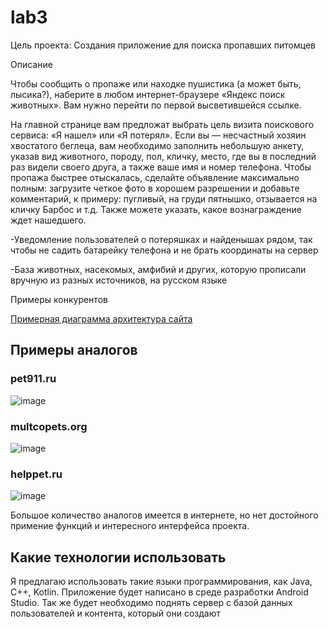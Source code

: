 # lab3

Цель проекта: Создания приложение для поиска пропавших питомцев 

Описание

Чтобы сообщить о пропаже или находке пушистика (а может быть, лысика?), наберите в любом интернет-браузере «Яндекс поиск животных». Вам нужно перейти по первой высветившейся ссылке.

На главной странице вам предложат выбрать цель визита поискового сервиса: «Я нашел» или «Я потерял». Если вы — несчастный хозяин хвостатого беглеца, вам необходимо заполнить небольшую анкету, указав вид животного, породу, пол, кличку, место, где вы в последний раз видели своего друга, а также ваше имя и номер телефона. Чтобы пропажа быстрее отыскалась, сделайте объявление максимально полным: загрузите четкое фото в хорошем разрешении и добавьте комментарий, к примеру: пугливый, на груди пятнышко, отзывается на кличку Барбос и т.д. Также можете указать, какое вознаграждение ждет нашедшего.

-Уведомление пользователей о потеряшках и найденышах рядом, так чтобы не садить батарейку телефона и не брать координаты на сервер

-База животных, насекомых, амфибий и других, которую прописали вручную из разных источников, на русском языке

Примеры конкурентов

[Примерная диаграмма архитектура сайта](https://github.com/arkilbog/best-site/blob/main/doks/diagramm.png "architecture.md")

## Примеры аналогов
### pet911.ru
![image](https://user-images.githubusercontent.com/121173541/209407354-a4dcd78d-6aa8-43e3-8e6c-1083d8856b61.png)

### multcopets.org
![image](https://user-images.githubusercontent.com/121173541/209407530-2b67117b-25ed-4aea-86b9-f6b098b8f1e5.png)

### helppet.ru
![image](https://user-images.githubusercontent.com/95981303/208715353-8d27aa14-288e-4be5-97f7-d54808193e57.png)

Большое количество аналогов имеется в интернете, но нет достойного примение функций и интересного интерфейса проекта.

## Какие технологии использовать
Я предлагаю использовать такие языки программирования, как Java, C++, Kotlin. Приложение будет написано в среде разработки Android Studio. Так же будет необходимо поднять сервер с базой данных пользователей и контента, который они создают
